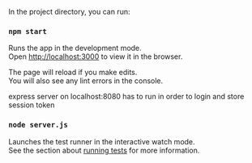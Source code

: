 In the project directory, you can run:

### `npm start`

Runs the app in the development mode.\
Open [http://localhost:3000](http://localhost:3000) to view it in the browser.

The page will reload if you make edits.\
You will also see any lint errors in the console.

express server on localhost:8080 has to run in order to login and store session token

### `node server.js`

Launches the test runner in the interactive watch mode.\
See the section about [running tests](https://facebook.github.io/create-react-app/docs/running-tests) for more information.

